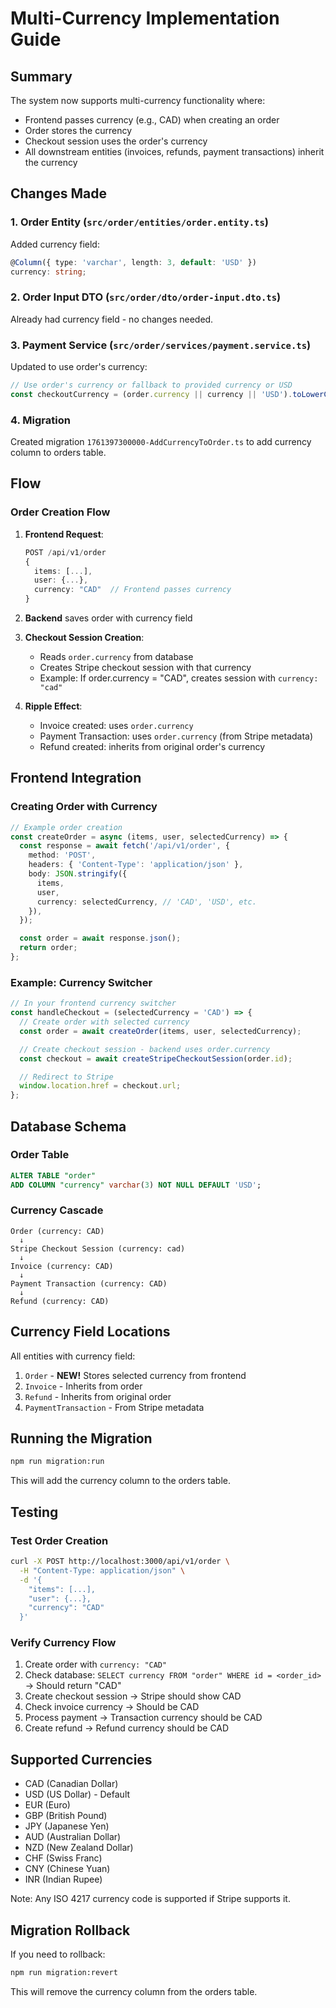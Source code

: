 # Multi-Currency Implementation Guide

## Summary

The system now supports multi-currency functionality where:

- Frontend passes currency (e.g., CAD) when creating an order
- Order stores the currency
- Checkout session uses the order's currency
- All downstream entities (invoices, refunds, payment transactions) inherit the currency

## Changes Made

### 1. Order Entity (`src/order/entities/order.entity.ts`)

Added currency field:

```typescript
@Column({ type: 'varchar', length: 3, default: 'USD' })
currency: string;
```

### 2. Order Input DTO (`src/order/dto/order-input.dto.ts`)

Already had currency field - no changes needed.

### 3. Payment Service (`src/order/services/payment.service.ts`)

Updated to use order's currency:

```typescript
// Use order's currency or fallback to provided currency or USD
const checkoutCurrency = (order.currency || currency || 'USD').toLowerCase();
```

### 4. Migration

Created migration `1761397300000-AddCurrencyToOrder.ts` to add currency column to orders table.

## Flow

### Order Creation Flow

1. **Frontend Request**:

   ```typescript
   POST /api/v1/order
   {
     items: [...],
     user: {...},
     currency: "CAD"  // Frontend passes currency
   }
   ```

2. **Backend** saves order with currency field

3. **Checkout Session Creation**:
   - Reads `order.currency` from database
   - Creates Stripe checkout session with that currency
   - Example: If order.currency = "CAD", creates session with `currency: "cad"`

4. **Ripple Effect**:
   - Invoice created: uses `order.currency`
   - Payment Transaction: uses `order.currency` (from Stripe metadata)
   - Refund created: inherits from original order's currency

## Frontend Integration

### Creating Order with Currency

```typescript
// Example order creation
const createOrder = async (items, user, selectedCurrency) => {
  const response = await fetch('/api/v1/order', {
    method: 'POST',
    headers: { 'Content-Type': 'application/json' },
    body: JSON.stringify({
      items,
      user,
      currency: selectedCurrency, // 'CAD', 'USD', etc.
    }),
  });

  const order = await response.json();
  return order;
};
```

### Example: Currency Switcher

```typescript
// In your frontend currency switcher
const handleCheckout = (selectedCurrency = 'CAD') => {
  // Create order with selected currency
  const order = await createOrder(items, user, selectedCurrency);

  // Create checkout session - backend uses order.currency
  const checkout = await createStripeCheckoutSession(order.id);

  // Redirect to Stripe
  window.location.href = checkout.url;
};
```

## Database Schema

### Order Table

```sql
ALTER TABLE "order"
ADD COLUMN "currency" varchar(3) NOT NULL DEFAULT 'USD';
```

### Currency Cascade

```
Order (currency: CAD)
  ↓
Stripe Checkout Session (currency: cad)
  ↓
Invoice (currency: CAD)
  ↓
Payment Transaction (currency: CAD)
  ↓
Refund (currency: CAD)
```

## Currency Field Locations

All entities with currency field:

1. `Order` - **NEW!** Stores selected currency from frontend
2. `Invoice` - Inherits from order
3. `Refund` - Inherits from original order
4. `PaymentTransaction` - From Stripe metadata

## Running the Migration

```bash
npm run migration:run
```

This will add the currency column to the orders table.

## Testing

### Test Order Creation

```bash
curl -X POST http://localhost:3000/api/v1/order \
  -H "Content-Type: application/json" \
  -d '{
    "items": [...],
    "user": {...},
    "currency": "CAD"
  }'
```

### Verify Currency Flow

1. Create order with `currency: "CAD"`
2. Check database: `SELECT currency FROM "order" WHERE id = <order_id>` → Should return "CAD"
3. Create checkout session → Stripe should show CAD
4. Check invoice currency → Should be CAD
5. Process payment → Transaction currency should be CAD
6. Create refund → Refund currency should be CAD

## Supported Currencies

- CAD (Canadian Dollar)
- USD (US Dollar) - Default
- EUR (Euro)
- GBP (British Pound)
- JPY (Japanese Yen)
- AUD (Australian Dollar)
- NZD (New Zealand Dollar)
- CHF (Swiss Franc)
- CNY (Chinese Yuan)
- INR (Indian Rupee)

Note: Any ISO 4217 currency code is supported if Stripe supports it.

## Migration Rollback

If you need to rollback:

```bash
npm run migration:revert
```

This will remove the currency column from the orders table.
